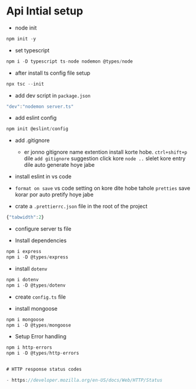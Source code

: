 # Api Intial setup


- node init 
```js
npm init -y
```

- set typescript 
```js
npm i -D typescript ts-node nodemon @types/node
```

- after install ts config file setup
```js
npx tsc --init
```

- add dev script in `package.json`
```js
"dev":"nodemon server.ts"
```

- add eslint config
```js
npm init @eslint/config
```

- add .gitignore
  - er jonno gitignore name extention install korte hobe. `ctrl+shift+p` dile `add gitignore` suggestion click kore `node ..` slelet kore entry dile auto generate hoye jabe

- install eslint in vs code

- `format on save` vs code setting on kore dite hobe tahole `pretties` save korar por auto pretify hoye jabe


- crate a `.prettierrc.json` file in the root of the project 
```js
{"tabwidth":2}
```

- configure server ts file


- Install dependencies 
```js
npm i express 
npm i -D @types/express
```

- install `dotenv` 
```js
npm i dotenv
npm i -D @types/dotenv
```

- create `config.ts` file

- install mongoose 
```js
npm i mongoose
npm i -D @types/mongoose
```


- Setup Error handling 
```js
npm i http-errors
npm i -D @types/http-errors


# HTTP response status codes

- https://developer.mozilla.org/en-US/docs/Web/HTTP/Status


